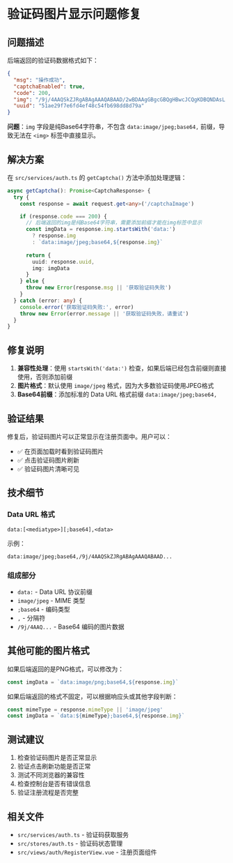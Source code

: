 # 验证码图片显示问题修复

## 问题描述

后端返回的验证码数据格式如下：
```json
{
  "msg": "操作成功",
  "captchaEnabled": true,
  "code": 200,
  "img": "/9j/4AAQSkZJRgABAgAAAQABAAD/2wBDAAgGBgcGBQgHBwcJCQgKDBQNDAsL...",
  "uuid": "51ae29f7e6fd4ef48c54fb698dd8d79a"
}
```

**问题**：`img` 字段是纯Base64字符串，不包含 `data:image/jpeg;base64,` 前缀，导致无法在 `<img>` 标签中直接显示。

## 解决方案

在 `src/services/auth.ts` 的 `getCaptcha()` 方法中添加处理逻辑：

```typescript
async getCaptcha(): Promise<CaptchaResponse> {
  try {
    const response = await request.get<any>('/captchaImage')

    if (response.code === 200) {
      // 后端返回的img是纯Base64字符串，需要添加前缀才能在img标签中显示
      const imgData = response.img.startsWith('data:') 
        ? response.img 
        : `data:image/jpeg;base64,${response.img}`
      
      return {
        uuid: response.uuid,
        img: imgData
      }
    } else {
      throw new Error(response.msg || '获取验证码失败')
    }
  } catch (error: any) {
    console.error('获取验证码失败:', error)
    throw new Error(error.message || '获取验证码失败，请重试')
  }
}
```

## 修复说明

1. **兼容性处理**：使用 `startsWith('data:')` 检查，如果后端已经包含前缀则直接使用，否则添加前缀
2. **图片格式**：默认使用 `image/jpeg` 格式，因为大多数验证码使用JPEG格式
3. **Base64前缀**：添加标准的 Data URL 格式前缀 `data:image/jpeg;base64,`

## 验证结果

修复后，验证码图片可以正常显示在注册页面中。用户可以：
- ✅ 在页面加载时看到验证码图片
- ✅ 点击验证码图片刷新
- ✅ 验证码图片清晰可见

## 技术细节

### Data URL 格式
```
data:[<mediatype>][;base64],<data>
```

示例：
```
data:image/jpeg;base64,/9j/4AAQSkZJRgABAgAAAQABAAD...
```

### 组成部分
- `data:` - Data URL 协议前缀
- `image/jpeg` - MIME 类型
- `;base64` - 编码类型
- `,` - 分隔符
- `/9j/4AAQ...` - Base64 编码的图片数据

## 其他可能的图片格式

如果后端返回的是PNG格式，可以修改为：
```typescript
const imgData = `data:image/png;base64,${response.img}`
```

如果后端返回的格式不固定，可以根据响应头或其他字段判断：
```typescript
const mimeType = response.mimeType || 'image/jpeg'
const imgData = `data:${mimeType};base64,${response.img}`
```

## 测试建议

1. 检查验证码图片是否正常显示
2. 验证点击刷新功能是否正常
3. 测试不同浏览器的兼容性
4. 检查控制台是否有错误信息
5. 验证注册流程是否完整

## 相关文件

- `src/services/auth.ts` - 验证码获取服务
- `src/stores/auth.ts` - 验证码状态管理
- `src/views/auth/RegisterView.vue` - 注册页面组件
